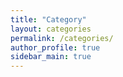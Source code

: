 ```yaml
---
title: "Category"
layout: categories 
permalink: /categories/
author_profile: true
sidebar_main: true
---
```


